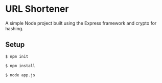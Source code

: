 # URL Shortener

A simple Node project built using the Express framework and crypto for hashing.

## Setup
```bash
$ npm init

$ npm install

$ node app.js
```
